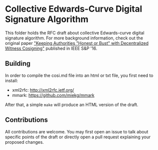 # Collective Edwards-Curve Digital Signature Algorithm

This folder holds the RFC draft about collective Edwards-curve digital signature
algorithm.  For more background information, check out the original paper
["Keeping Authorities "Honest or Bust" with Decentralized Witness
Cosigning"](https://arxiv.org/abs/1503.08768) published in IEEE S&P '16.

## Building

In order to compile the cosi.md file into an html or txt file, you first need to
install:
+ xml2rfc: http://xml2rfc.ietf.org/
+ mmark: https://github.com/miekg/mmark

After that, a simple `make` will produce an HTML version of the draft.

## Contributions

All contributions are welcome. You may first open an issue to talk about
specific points of the draft or directly open a pull request explaining your
proposed changes. 
